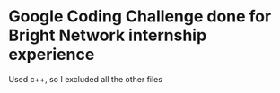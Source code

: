 # Google Coding Challenge done for Bright Network internship experience

Used c++, so I excluded all the other files 
